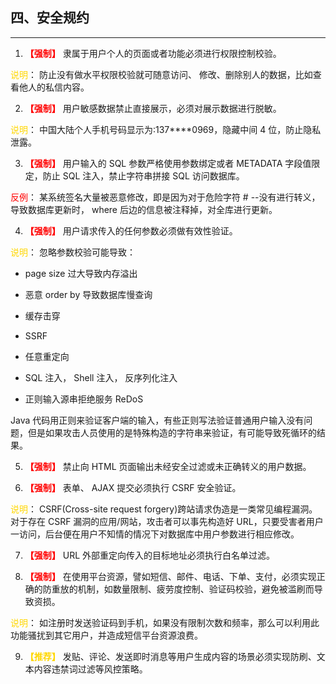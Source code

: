 ## 四、安全规约

---

1. **<font color=#FF0000>【强制】</font>**  隶属于用户个人的页面或者功能必须进行权限控制校验。

<font color=#FFD700>说明</font>： 防止没有做水平权限校验就可随意访问、 修改、删除别人的数据，比如查看他人的私信内容。


2. **<font color=#FF0000>【强制】</font>**  用户敏感数据禁止直接展示，必须对展示数据进行脱敏。

<font color=#FFD700>说明</font>： 中国大陆个人手机号码显示为:137****0969，隐藏中间 4 位，防止隐私泄露。


3. **<font color=#FF0000>【强制】</font>**  用户输入的 SQL 参数严格使用参数绑定或者 METADATA 字段值限定，防止 SQL 注入，禁止字符串拼接 SQL 访问数据库。

<font color=#FF0000>反例</font>： 某系统签名大量被恶意修改，即是因为对于危险字符 # --没有进行转义，导致数据库更新时， where 后边的信息被注释掉，对全库进行更新。


4. **<font color=#FF0000>【强制】</font>**  用户请求传入的任何参数必须做有效性验证。

<font color=#FFD700>说明</font>： 忽略参数校验可能导致：

+ page size 过大导致内存溢出

+ 恶意 order by 导致数据库慢查询

+ 缓存击穿

+ SSRF

+ 任意重定向

+ SQL 注入， Shell 注入， 反序列化注入

+ 正则输入源串拒绝服务 ReDoS

Java 代码用正则来验证客户端的输入，有些正则写法验证普通用户输入没有问题，但是如果攻击人员使用的是特殊构造的字符串来验证，有可能导致死循环的结果。


5. **<font color=#FF0000>【强制】</font>**  禁止向 HTML 页面输出未经安全过滤或未正确转义的用户数据。


6. **<font color=#FF0000>【强制】</font>**  表单、 AJAX 提交必须执行 CSRF 安全验证。

<font color=#FFD700>说明</font>： CSRF(Cross-site request forgery)跨站请求伪造是一类常见编程漏洞。对于存在 CSRF 漏洞的应用/网站，攻击者可以事先构造好 URL，只要受害者用户一访问，后台便在用户不知情的情况下对数据库中用户参数进行相应修改。


7. **<font color=#FF0000>【强制】</font>**  URL 外部重定向传入的目标地址必须执行白名单过滤。


8. **<font color=#FF0000>【强制】</font>**  在使用平台资源，譬如短信、邮件、电话、下单、支付，必须实现正确的防重放的机制，如数量限制、疲劳度控制、验证码校验，避免被滥刷而导致资损。

<font color=#FFD700>说明</font>： 如注册时发送验证码到手机，如果没有限制次数和频率，那么可以利用此功能骚扰到其它用户，并造成短信平台资源浪费。


9. **<font COLOR=#FFD700>【推荐】</font>** 发贴、评论、发送即时消息等用户生成内容的场景必须实现防刷、文本内容违禁词过滤等风控策略。